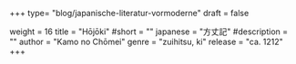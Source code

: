 +++
type= "blog/japanische-literatur-vormoderne"
draft = false

weight = 16
title = "Hōjōki"
#short = ""
japanese = "方丈記"
#description = ""
author = "Kamo no Chōmei"
genre = "zuihitsu, ki"
release = "ca. 1212"
+++

